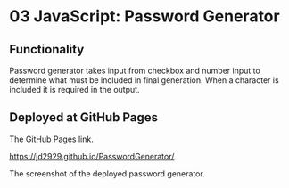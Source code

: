 # 03 JavaScript: Password Generator

## Functionality

Password generator takes input from checkbox and number input to determine what must be included in final generation. When a character is included it is required in the output. 

## Deployed at GitHub Pages

The GitHub Pages link.

https://jd2929.github.io/PasswordGenerator/

The screenshot of the deployed password generator.


